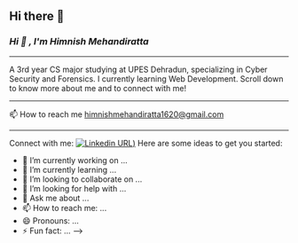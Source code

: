 ## Hi there 👋

### ___Hi :wave: , I'm Himnish Mehandiratta___
****
 A 3rd year CS major studying at UPES Dehradun, specializing in Cyber Security and Forensics. I currently learning Web Development. Scroll down to know more about me and to connect with me!
 _____

:mailbox: How to reach me himnishmehandiratta1620@gmail.com
*****
Connect with me: 
[![Linkedin URL](https://www.linkedin.com/in/himnish-mehandiratta-a25882252/))](https://twitter.com/Mitali05_)
Here are some ideas to get you started:

- 🔭 I’m currently working on ...
- 🌱 I’m currently learning ...
- 👯 I’m looking to collaborate on ...
- 🤔 I’m looking for help with ...
- 💬 Ask me about ...
- 📫 How to reach me: ...
- 😄 Pronouns: ...
- ⚡ Fun fact: ...
-->
